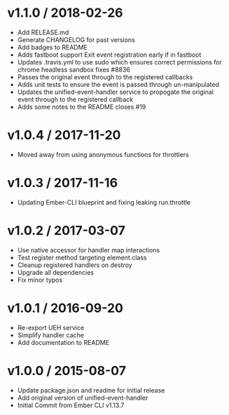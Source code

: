 v1.1.0 / 2018-02-26
==================

  * Add RELEASE.md
  * Generate CHANGELOG for past versions
  * Add badges to README
  * Adds fastboot support Exit event registration early if in fastboot
  * Updates .travis.yml to use sudo which ensures correct permissions for chrome headless sandbox fixes #8836
  * Passes the original event through to the registered callbacks
  * Adds unit tests to ensure the event is passed through un-manipulated
  * Updates the unified-event-handler service to propogate the original event through to the registered callback
  * Adds some notes to the README closes #19

v1.0.4 / 2017-11-20
===================

  * Moved away from using anonymous functions for throttlers

v1.0.3 / 2017-11-16
===================

  * Updating Ember-CLI blueprint and fixing leaking run.throttle

v1.0.2 / 2017-03-07
===================

  * Use native accessor for handler map interactions
  * Test register method targeting element.class
  * Cleanup registered handlers on destroy
  * Upgrade all dependencies
  * Fix minor typos

v1.0.1 / 2016-09-20
===================

  * Re-export UEH service
  * Simplify handler cache
  * Add documentation to README

v1.0.0 / 2015-08-07
===================

  * Update package.json and readme for initial release
  * Add original version of unified-event-handler
  * Initial Commit from Ember CLI v1.13.7
